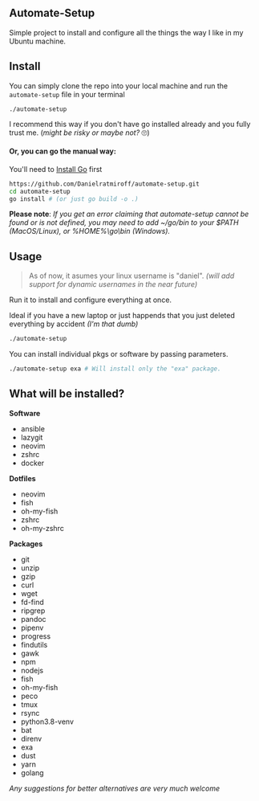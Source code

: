 ## Automate-Setup

Simple project to install and configure all the things the way I like in my Ubuntu machine.

## Install

You can simply clone the repo into your local machine and run the `automate-setup` file in your terminal

```
./automate-setup
```

I recommend this way if you don't have go installed already and you fully trust me. (_might be risky or maybe not?_ 🙄)

#### Or, you can go the manual way:

You'll need to [Install Go](https://go.dev/doc/install) first

```bash
https://github.com/Danielratmiroff/automate-setup.git
cd automate-setup
go install # (or just go build -o .)
```

**Please note**: _If you get an error claiming that automate-setup cannot be found or is not defined, you may need to add ~/go/bin to your $PATH (MacOS/Linux), or %HOME%\go\bin (Windows)._

## Usage

> As of now, it asumes your linux username is "daniel". _(will add support for dynamic usernames in the near future)_

Run it to install and configure everything at once.

Ideal if you have a new laptop or just happends that you just deleted everything by accident _(I'm that dumb)_

```bash
./automate-setup
```

You can install individual pkgs or software by passing parameters.

```bash
./automate-setup exa # Will install only the "exa" package.
```

## What will be installed?

**Software**

- ansible
- lazygit
- neovim
- zshrc
- docker

**Dotfiles**

- neovim
- fish
- oh-my-fish
- zshrc
- oh-my-zshrc

**Packages**

- git
- unzip
- gzip
- curl
- wget
- fd-find
- ripgrep
- pandoc
- pipenv
- progress
- findutils
- gawk
- npm
- nodejs
- fish
- oh-my-fish
- peco
- tmux
- rsync
- python3.8-venv
- bat
- direnv
- exa
- dust
- yarn
- golang

_Any suggestions for better alternatives are very much welcome_

